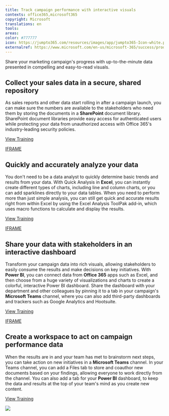 ```yaml
---
title: Track campaign performance with interactive visuals
contexts: office365,microsoft365
copyright: Microsoft
translations: en
tools: 
areas: 
color: #777777
icon: https://jumpto365.com/resources/images/app/jumpto365-Icon-white.png
externalref: https://www.microsoft.com/en-us/microsoft-365/success/productivitylibrary/track-campaign-performance-with-interactive-visuals
---
```

Share your marketing campaign&apos;s progress with up-to-the-minute data presented in compelling and easy-to-read visuals.


## Collect your sales data in a secure, shared repository

As sales reports and other data start rolling in after a campaign launch, you can make sure the numbers are available to the stakeholders who need them by storing the documents in a **SharePoint** document library. SharePoint document libraries provide easy access for authenticated users while protecting your data from unauthorized access with Office 365's industry-leading security policies.

[View Training](https://support.office.com/article/Create-a-document-library-in-SharePoint-306728FE-0325-4B28-B60D-F902E1D75939)

[IFRAME](https://www.microsoft.com/en-us/videoplayer/embed/RE1US0c)

## Quickly and accurately analyze your data

You don't need to be a data analyst to quickly determine basic trends and results from your data. With Quick Analysis in **Excel**, you can instantly create different types of charts, including line and column charts, or you can add sparklines directly to your data tables. When you need to perform more than just simple analysis, you can still get quick and accurate results right from within Excel by using the Excel Analysis ToolPak add-in, which uses macro functions to calculate and display the results.

[View Training](https://support.office.com/article/Analyze-your-data-instantly-9e382e73-7f5e-495a-a8dc-be8225b1bb78)

[IFRAME](https://www.microsoft.com/en-us/videoplayer/embed/RE1UCmH)

## Share your data with stakeholders in an interactive dashboard

Transform your campaign data into rich visuals, allowing stakeholders to easily consume the results and make decisions on key initiatives. With **Power BI**, you can connect data from **Office 365** apps such as Excel, and then choose from a huge variety of visualizations and charts to create a colorful, interactive Power BI dashboard. Share the dashboard with your department and other colleagues by pinning it to a tab in your campaign's **Microsoft Teams** channel, where you can also add third-party dashboards and trackers such as Google Analytics and Hootsuite.

[View Training](https://powerbi.microsoft.com/guided-learning)

[IFRAME](https://www.microsoft.com/en-us/videoplayer/embed/RE1UML2)

## Create a workspace to act on campaign performance data

When the results are in and your team has met to brainstorm next steps, you can take action on new initiatives in a **Microsoft Teams** channel. In your Teams channel, you can add a Files tab to store and coauthor new documents based on your findings, allowing everyone to work directly from the channel. You can also add a tab for your **Power BI** dashboard, to keep the data and results at the top of your team's mind as you create new content.

[View Training](https://support.office.com/article/Managing-files-in-Microsoft-Teams-c593c78a-27c4-4661-a598-682baa30ca7e)

![](http://img-prod-cms-rt-microsoft-com.akamaized.net/cms/api/am/imageFileData/RE1NyJC?ver=cc46)

